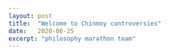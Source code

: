 ```yaml
---
layout: post
title:  "Welcome to Chinmoy controversies"
date:   2020-06-25
excerpt: "philosophy marathon team"
---
```


